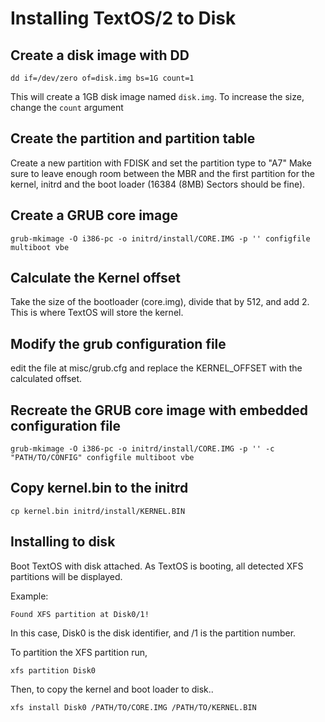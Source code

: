 # Installing TextOS/2 to Disk


## Create a disk image with DD
```
dd if=/dev/zero of=disk.img bs=1G count=1
```
This will create a 1GB disk image named `disk.img`. To increase the size, change the `count` argument

## Create the partition and partition table

Create a new partition with FDISK and set the partition type to "A7"
Make sure to leave enough room between the MBR and the first partition for the kernel, initrd and the boot loader (16384 (8MB) Sectors should be fine).

## Create a GRUB core image

```
grub-mkimage -O i386-pc -o initrd/install/CORE.IMG -p '' configfile multiboot vbe
```

## Calculate the Kernel offset

Take the size of the bootloader (core.img), divide that by 512, and add 2. This is where TextOS will store the kernel.

## Modify the grub configuration file

edit the file at misc/grub.cfg and replace the KERNEL_OFFSET with the calculated offset.

## Recreate the GRUB core image with embedded configuration file

```
grub-mkimage -O i386-pc -o initrd/install/CORE.IMG -p '' -c "PATH/TO/CONFIG" configfile multiboot vbe
```

## Copy kernel.bin to the initrd

```
cp kernel.bin initrd/install/KERNEL.BIN
```

## Installing to disk

Boot TextOS with disk attached. As TextOS is booting, all detected XFS partitions will be displayed.

Example:
```
Found XFS partition at Disk0/1!
```
In this case, Disk0 is the disk identifier, and /1 is the partition number.

To partition the XFS partition run,
```
xfs partition Disk0
```

Then, to copy the kernel and boot loader to disk..
```
xfs install Disk0 /PATH/TO/CORE.IMG /PATH/TO/KERNEL.BIN
```
